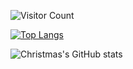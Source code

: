 ![Visitor Count](https://profile-counter.glitch.me/lipengss/count.svg)

[![Top Langs](https://github-readme-stats.vercel.app/api/top-langs/?username=lipengss)](https://github.com/lipengss/github-readme-stats)

![Christmas's GitHub stats](https://github-readme-stats.vercel.app/api?username=lipengss&show_icons=true&theme=tokyonight)
